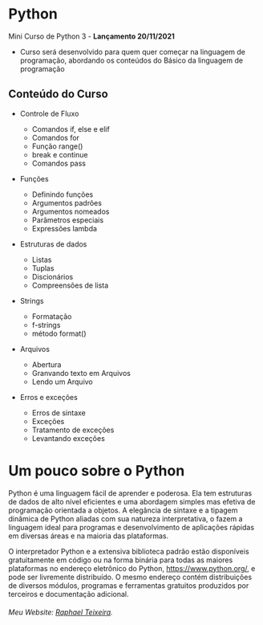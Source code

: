 # Python
Mini Curso de Python 3 - **Lançamento 20/11/2021**

* Curso será desenvolvido para quem quer começar na linguagem de programação, abordando os conteúdos do Básico da linguagem de programação

## Conteúdo do Curso

* Controle de Fluxo
  * Comandos if, else e elif
  * Comandos for
  * Função range()
  * break e continue
  * Comandos pass

* Funções
  * Definindo funções
  * Argumentos padrões
  * Argumentos nomeados
  * Parâmetros especiais
  * Expressões lambda

* Estruturas de dados
  * Listas
  * Tuplas
  * Discionários
  * Compreensões de lista
  
* Strings
  * Formatação
  * f-strings
  * método format()

* Arquivos
  * Abertura
  * Granvando texto em Arquivos
  * Lendo um Arquivo
  
* Erros e exceções
  * Erros de sintaxe
  * Exceções
  * Tratamento de exceções
  * Levantando exceções


  
  




  
# Um pouco sobre o Python
      
  



Python é uma linguagem fácil de aprender e poderosa. Ela tem estruturas de dados de alto nível eficientes e uma abordagem simples mas efetiva de programação orientada a objetos. A elegância de sintaxe e a tipagem dinâmica de Python aliadas com sua natureza interpretativa, o fazem a linguagem ideal para programas e desenvolvimento de aplicações rápidas em diversas áreas e na maioria das plataformas.


O interpretador Python e a extensiva biblioteca padrão estão disponíveis gratuitamente em código ou na forma binária para todas as maiores plataformas no endereço eletrônico do Python, https://www.python.org/, e pode ser livremente distribuído. O mesmo endereço contém distribuições de diversos módulos, programas e ferramentas gratuitos produzidos por terceiros e documentação adicional.


###### Meu Website: [Raphael Teixeira](https://raphaelteixeira.pt/).
